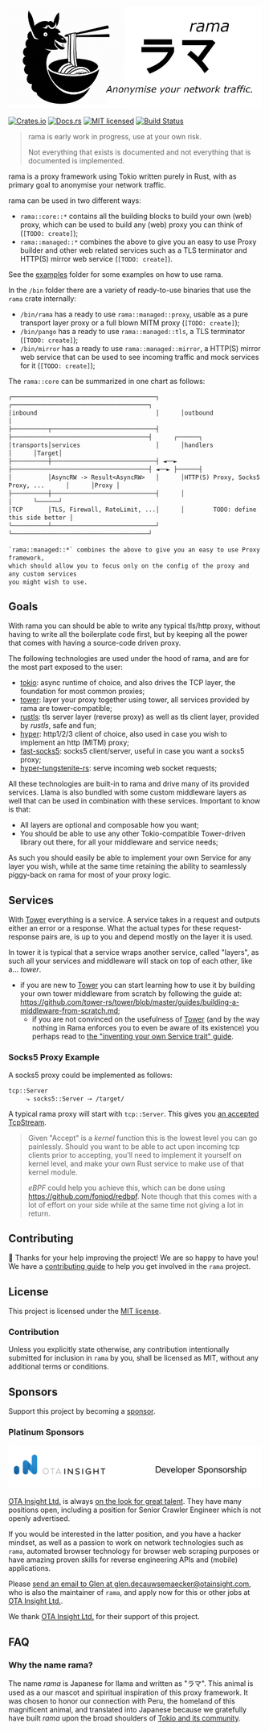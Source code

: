 ![rama banner](docs/img/banner.png)

[![Crates.io][crates-badge]][crates-url]
[![Docs.rs][docs-badge]][docs-url]
[![MIT licensed][mit-badge]][mit-url]
[![Build Status][actions-badge]][actions-url]

[crates-badge]: https://img.shields.io/crates/v/rama.svg
[crates-url]: https://crates.io/crates/rama
[docs-badge]: https://img.shields.io/docsrs/rama/latest
[docs-url]: https://docs.rs/rama/latest/rama/index.html
[mit-badge]: https://img.shields.io/badge/license-MIT-blue.svg
[mit-url]: https://github.com/plabayo/llama/blob/master/LICENSE
[actions-badge]: https://github.com/plabayo/llama/workflows/CI/badge.svg
[actions-url]: https://github.com/plabayo/llama/actions?query=workflow%3ACI+branch%main

> rama is early work in progress, use at your own risk.
>
> Not everything that exists is documented and not everything that is documented is implemented.

rama is a proxy framework using Tokio written purely in Rust,
with as primary goal to anonymise your network traffic.

rama can be used in two different ways:

- `rama::core::*` contains all the building blocks to build your own (web) proxy,
  which can be used to build any (web) proxy you can think of (`[TODO: create]`);
- `rama::managed::*` combines the above to give you an easy to use Proxy builder and other web related services such as a TLS terminator and HTTP(S) mirror web service (`[TODO: create]`).

See the [examples](examples) folder for some examples on how to use rama.

In the `/bin` folder there are a variety of ready-to-use binaries that use the `rama` crate internally:

- `/bin/rama` has a ready to use `rama::managed::proxy`, usable as a pure transport layer proxy or a full blown MITM proxy (`[TODO: create]`);
- `/bin/pango` has a ready to use `rama::managed::tls`, a TLS terminator (`[TODO: create]`);
- `/bin/mirror` has a ready to use `rama::managed::mirror`, a HTTP(S) mirror web service that can be used to see incoming traffic and mock services for it (`[TODO: create]`);

The `rama::core` can be summarized in one chart as follows:

```
┌────────────────────────────────────────┐      ┌──────────────────────────────────────┐
│inbound                                 │      │outbound                              │
├──────────┬─────────────────────────────┤      ├──────────────────────────────────────┤      ┌──────┐
│transports│services                     │      │handlers                              │      │Target│
├──────────┼─────────────────────────────┤ ◄──► ├──────────────────────────────────────┤ ◄──► ├──────┤
│          │AsyncRW -> Result<AsyncRW>   │      │HTTP(S) Proxy, Socks5 Proxy, ...      │      │Proxy │
├──────────┼─────────────────────────────┤      │                                      │      └──────┘
│TCP       │TLS, Firewall, RateLimit, ...│      │        TODO: define this side better │
└──────────┴─────────────────────────────┘      └──────────────────────────────────────┘

`rama::managed::*` combines the above to give you an easy to use Proxy framework,
which should allow you to focus only on the config of the proxy and any custom services
you might wish to use.
```

## Goals

With rama you can should be able to write any typical tls/http proxy,
without having to write all the boilerplate code first,
but by keeping all the power that comes with having a source-code driven proxy.

The following technologies are used under the hood of rama,
and are for the most part exposed to the user:

- [tokio][tokio]: async runtime of choice, and also drives the TCP layer, the foundation for most common proxies;
- [tower][tower]: layer your proxy together using tower, all services provided by rama are tower-compatible;
- [rustls][rustls]: tls server layer (reverse proxy) as well as tls client layer, provided by _rustls_, safe and fun;
- [hyper][hyper]: http1/2/3 client of choice, also used in case you wish to implement an http (MITM) proxy;
- [fast-socks5][socks5]: socks5 client/server, useful in case you want a socks5 proxy;
- [hyper-tungstenite-rs][ws]: serve incoming web socket requests;

[tokio]: https://tokio.rs
[tower]: https://github.com/tower-rs/tower
[rustls]: https://github.com/rustls/rustls
[hyper]: https://hyper.rs
[socks5]: https://github.com/dizda/fast-socks5
[ws]: https://github.com/de-vri-es/hyper-tungstenite-rs

All these technologies are built-in to rama and drive many of its provided services.
Llama is also bundled with some custom middleware layers as well that can be used in combination with
these services. Important to know is that:

- All layers are optional and composable how you want;
- You should be able to use any other Tokio-compatible Tower-driven library out there, for all your middleware and service needs;

As such you should easily be able to implement your own Service for any layer you wish,
while at the same time retaining the ability to seamlessly piggy-back on rama for most of your proxy logic.

## Services

With [Tower][tower] everything is a service. A service takes in a request and outputs either an error or a response.
What the actual types for these request-response pairs are, is up to you and depend mostly on the layer it is used.

In tower it is typical that a service wraps another service, called "layers", as such all your services and middleware will stack on top of each other,
like a... _tower_.

- if you are new to [Tower][tower] you can start learning how to use it by building your own tower middleware from scratch by following the guide at: <https://github.com/tower-rs/tower/blob/master/guides/building-a-middleware-from-scratch.md>;
  - if you are not convinced on the usefulness of [Tower][tower] (and by the way nothing in Rama enforces you to even be aware of its existence) you perhaps read to [the "inventing your own Service trait" guide](https://tokio.rs/blog/2021-05-14-inventing-the-service-trait).

### Socks5 Proxy Example

A socks5 proxy could be implemented as follows:

```
tcp::Server
     ⤷ socks5::Server ⭢ /target/
```

A typical rama proxy will start with `tcp::Server`.
This gives you [an accepted TcpStream](https://docs.rs/tokio/latest/tokio/net/struct.TcpStream.html).

> Given "Accept" is a _kernel_ function this is the lowest level you can go painlessly.
> Should you want to be able to act upon incoming tcp clients prior to accepting,
> you'll need to implement it yourself on kernel level, and make your own Rust service
> to make use of that kernel module.
>
> _eBPF_ could help you achieve this, which can be done
> using https://github.com/foniod/redbpf. Note though that this comes
> with a lot of effort on your side while at the same time not giving a lot in return.

## Contributing

:balloon: Thanks for your help improving the project! We are so happy to have
you! We have a [contributing guide][contributing] to help you get involved in the
`rama` project.

## License

This project is licensed under the [MIT license][license].

### Contribution

Unless you explicitly state otherwise, any contribution intentionally submitted
for inclusion in `rama` by you, shall be licensed as MIT, without any
additional terms or conditions.

[contributing]: https://github.com/plabayo/rama/blob/main/CONTRIBUTING.md
[license]: https://github.com/plabayo/rama/blob/main/rama/LICENSE

## Sponsors

Support this project by becoming a [sponsor](https://github.com/sponsors/plabayo).

### Platinum Sponsors

[![OTA Insight Ltd. Logo](./docs/img/sponsor_ota_insight.png)][OTA Insight Ltd.]

[OTA Insight Ltd.][OTA Insight Ltd.] is always [on the look for great talent](https://careers.otainsight.com/).
They have many positions open, including a position for Senior Crawler Engineer which is not openly advertised.

If you would be interested in the latter position, and you have a hacker mindset,
as well as a passion to work on network technologies such as `rama`,
automated browser technology for browser web scraping purposes or have amazing proven skills for reverse engineering APIs
and (mobile) applications.

Please [send an email to Glen at glen.decauwsemaecker@otainsight.com](mailto:glen.decauwsemaecker@otainsight.com),
who is also the maintainer of `rama`, and apply now for this or other jobs at [OTA Insight Ltd.][OTA Insight Ltd.].

We thank [OTA Insight Ltd.][OTA Insight Ltd.] for their support of this project.

[OTA Insight Ltd.]: https://www.otainsight.com/

## FAQ

### Why the name rama?

The name _rama_ is Japanese for llama and written as "ラマ".
This animal is used as a our mascot and spiritual inspiration of this proxy framework.
It was chosen to honor our connection with Peru, the homeland of this magnificent animal,
and translated into Japanese because we gratefully have built _rama_
upon the broad shoulders of [Tokio and its community](https://tokio.rs/).
